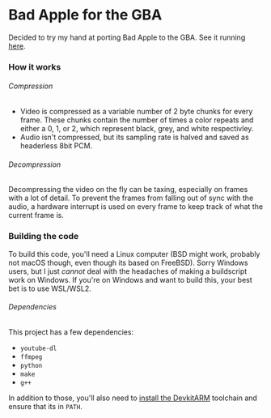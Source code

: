 # Bad Apple for the GBA

Decided to try my hand at porting Bad Apple to the GBA. See it running
[here](https://www.youtube.com/watch?v=yDuojpTdhUA).

### How it works

###### Compression

 - Video is compressed as a variable number of 2 byte chunks for every frame.
   These chunks contain the number of times a color repeats and either a 0, 1,
   or 2, which represent black, grey, and white respectivley.
 - Audio isn't compressed, but its sampling rate is halved and saved as
   headerless 8bit PCM.

###### Decompression

Decompressing the video on the fly can be taxing, especially on frames with a
lot of detail. To prevent the frames from falling out of sync with the audio,
a hardware interrupt is used on every frame to keep track of what the current
frame is.

### Building the code

To build this code, you'll need a Linux computer (BSD might work, probably not
macOS though, even though its based on FreeBSD). Sorry Windows users, but I
just _cannot_ deal with the headaches of making a buildscript work on Windows.
If you're on Windows and want to build this, your best bet is to use WSL/WSL2.

###### Dependencies

This project has a few dependencies:

 - `youtube-dl`
 - `ffmpeg`
 - `python`
 - `make`
 - `g++`

In addition to those, you'll also need to
[install the DevkitARM](https://devkitpro.org/wiki/Getting_Started) toolchain
and ensure that its in `PATH`.


